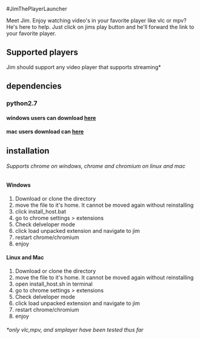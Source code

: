 #JimThePlayerLauncher

Meet Jim. Enjoy watching video's in your favorite player like vlc or mpv?
He's here to help. Just click on jims play button and he'll forward the link to your favorite player.


## Supported players
Jim should support any video player that supports streaming*

## dependencies

### python2.7
#### windows users can download [here](https://www.python.org/ftp/python/2.7.12/python-2.7.12.amd64.msi)
#### mac users download can [here](https://www.python.org/ftp/python/2.7.12/python-2.7.12-macosx10.6.pkg) 
## installation
###### Supports chrome on windows, chrome and chromium on linux and mac

#### Windows
1. Download or clone the directory
2. move the file to it's home. It cannot be moved again without reinstalling
3. click install\_host.bat
4. go to chrome settings > extensions
5. Check delveloper mode 
6. click load unpacked extension and navigate to jim
7. restart chrome/chromium 
8. enjoy


#### Linux and Mac
1. Download or clone the directory
2. move the file to it's home. It cannot be moved again without reinstalling
3. open install\_host.sh in terminal
4. go to chrome settings > extensions                         
5. Check delveloper mode
6. click load unpacked extension and navigate to jim
7. restart chrome/chromium 
8. enjoy
 




###### \*only vlc,mpv, and smplayer have been tested thus far
